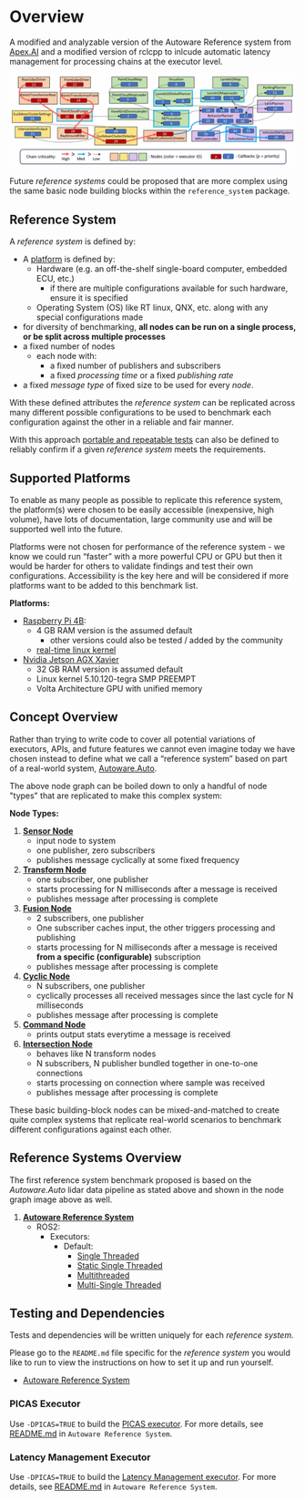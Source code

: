 # Overview

A modified and analyzable version of the Autoware Reference system from [Apex.AI](https://apex.ai) and a modified version of rclcpp to inlcude automatic latency management for processing chains at the executor level. 

![Node graph of reference-system-autoware](content/img/autoware_reference_system.svg)

Future _reference systems_ could be proposed that are more complex using the same basic node building blocks within the `reference_system` package.
## Reference System

A _reference system_ is defined by:
- A [platform](#supported-platforms) is defined by:
    - Hardware (e.g. an off-the-shelf single-board computer, embedded ECU, etc.)
        - if there are multiple configurations available for such hardware, ensure it is specified
    - Operating System (OS) like RT linux, QNX, etc. along with any special configurations made
- for diversity of benchmarking, **all nodes can be run on a single process, or be split across multiple processes**
- a fixed number of nodes
    - each node with:
        - a fixed number of publishers and subscribers
        - a fixed _processing time_ or a fixed _publishing rate_
- a fixed _message type_ of fixed size to be used for every _node_.

With these defined attributes the _reference system_ can be replicated across many different possible configurations to be used to benchmark each configuration against the other in a reliable and fair manner.

With this approach [portable and repeatable tests](#testing) can also be defined to reliably confirm if a given _reference system_ meets the requirements.

## Supported Platforms

To enable as many people as possible to replicate this reference system, the platform(s) were chosen to be easily accessible (inexpensive, high volume), have lots of documentation, large community use and will be supported well into the future.

Platforms were not chosen for performance of the reference system - we know we could run “faster” with a more powerful CPU or GPU but then it would be harder for others to validate findings and test their own configurations.  Accessibility is the key here and will be considered if more platforms want to be added to this benchmark list.

**Platforms:** 
 - [Raspberry Pi 4B](https://www.raspberrypi.org/products/raspberry-pi-4-model-b/):
    - 4 GB RAM version is the assumed default
        - other versions could also be tested / added by the community
    - [real-time linux kernel](https://github.com/ros-realtime/rt-kernel-docker-builder)
- [Nvidia Jetson AGX Xavier](https://www.nvidia.com/en-in/autonomous-machines/embedded-systems/jetson-agx-xavier/)
    - 32 GB RAM version is assumed default
    - Linux kernel 5.10.120-tegra SMP PREEMPT
    - Volta Architecture GPU with unified memory

## Concept Overview

Rather than trying to write code to cover all potential variations of executors, APIs, and future features we cannot even imagine today we have chosen instead to define what we call a “reference system” based on part of a real-world system, [Autoware.Auto](https://www.autoware.org/autoware-auto).

The above node graph can be boiled down to only a handful of node "types" that are replicated to make this complex system:

**Node Types:**

1. [**Sensor Node**](reference_system/include/reference_system/nodes/rclcpp/sensor.hpp)
    - input node to system
    - one publisher, zero subscribers
    - publishes message cyclically at some fixed frequency
2. [**Transform Node**](reference_system/include/reference_system/nodes/rclcpp/transform.hpp)
    - one subscriber, one publisher
    - starts processing for N milliseconds after a message is received
    - publishes message after processing is complete
3. [**Fusion Node**](reference_system/include/reference_system/nodes/rclcpp/fusion.hpp)
    - 2 subscribers, one publisher
    - One subscriber caches input, the other triggers processing and publishing
    - starts processing for N milliseconds after a message is received **from a specific (configurable)** subscription
    - publishes message after processing is complete
4. [**Cyclic Node**](reference_system/include/reference_system/nodes/rclcpp/cyclic.hpp)
    - N subscribers, one publisher
    - cyclically processes all received messages since the last cycle for N milliseconds
    - publishes message after processing is complete
5. [**Command Node**](reference_system/include/reference_system/nodes/rclcpp/command.hpp)
    - prints output stats everytime a message is received
6. [**Intersection Node**](reference_system/include/reference_system/nodes/rclcpp/intersection.hpp)
    - behaves like N transform nodes
    - N subscribers, N publisher bundled together in one-to-one connections
    - starts processing on connection where sample was received
    - publishes message after processing is complete

These basic building-block nodes can be mixed-and-matched to create quite complex systems that replicate real-world scenarios to benchmark different configurations against each other.

## Reference Systems Overview

The first reference system benchmark proposed is based on the *Autoware.Auto* lidar data pipeline as stated above and shown in the node graph image above as well.

1. [**Autoware Reference System**](autoware_reference_system/README.md)
    - ROS2:
        - Executors:
            - Default:
                - [Single Threaded](autoware_reference_system/src/ros2/executor/autoware_default_singlethreaded.cpp)
                - [Static Single Threaded](autoware_reference_system/src/ros2/executor/autoware_default_staticsinglethreaded.cpp)
                - [Multithreaded](autoware_reference_system/src/ros2/executor/autoware_default_multithreaded.cpp)
                - [Multi-Single Threaded](autoware_reference_system/src/ros2/executor/autoware_default_multi_singlethreaded.cpp)

## Testing and Dependencies

Tests and dependencies will be written uniquely for each _reference system._

Please go to the `README.md` file specific for the _reference system_ you would like to run to view the instructions on how to set it up and run yourself.

- [Autoware Reference System](autoware_reference_system/README.md)

### PICAS Executor
Use `-DPICAS=TRUE` to build the [PICAS executor](https://github.com/rtenlab/ros2-picas). For more details, see [README.md](autoware_reference_system/README.md) in `Autoware Reference System`.

### Latency Management Executor
Use `-DPICAS=TRUE` to build the [Latency Management executor](ros2-picas). For more details, see [README.md](autoware_reference_system/README.md) in `Autoware Reference System`.



